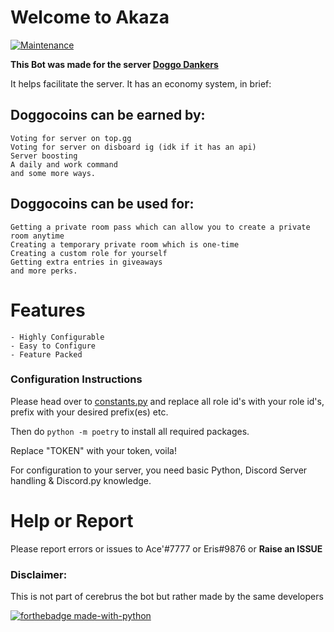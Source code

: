 # Welcome to Akaza

[![Maintenance](https://img.shields.io/badge/Maintained%3F-yes-green.svg)](https://GitHub.com/Naereen/StrapDown.js/graphs/commit-activity) 

**This Bot was made for the server [Doggo Dankers](https://discord.gg/NpBV66FjGb)**

It helps facilitate the server. It has an economy system, in brief:

## Doggocoins can be earned by:
	Voting for server on top.gg
	Voting for server on disboard ig (idk if it has an api)
	Server boosting
	A daily and work command
	and some more ways.

## Doggocoins can be used for:
	Getting a private room pass which can allow you to create a private room anytime
	Creating a temporary private room which is one-time
	Creating a custom role for yourself
	Getting extra entries in giveaways
	and more perks.

# Features
	- Highly Configurable
	- Easy to Configure
	- Feature Packed

### Configuration Instructions
Please head over to [constants.py](https://github.com/Project-cerebrus/Akaza/blob/master/library/constants.py) and replace all role id's with your role id's, prefix with your desired prefix(es)
etc.

Then do `python -m poetry` to install all required packages.

Replace "TOKEN" with your token, voila!

For configuration to your server, you need basic Python, Discord Server handling & Discord.py knowledge.

# Help or Report
Please report errors or issues to Ace'#7777 or Eris#9876 or **Raise an ISSUE**

### Disclaimer:
This is not part of cerebrus the bot but rather made by the same developers

[![forthebadge made-with-python](http://ForTheBadge.com/images/badges/made-with-python.svg)](https://www.python.org/)
